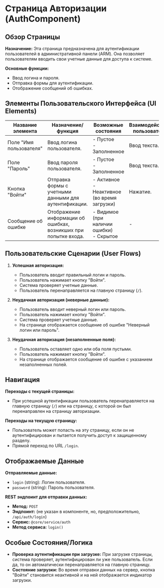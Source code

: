 # Страница Авторизации (AuthComponent)

## Обзор Страницы

**Назначение:** Эта страница предназначена для аутентификации пользователей в административной панели (ARM). Она позволяет пользователям вводить свои учетные данные для доступа к системе.

**Основные функции:**
-   Ввод логина и пароля.
-   Отправка формы для аутентификации.
-   Отображение сообщений об ошибках.

## Элементы Пользовательского Интерфейса (UI Elements)

| Название элемента | Назначение/функция | Возможные состояния | Взаимодействие пользователя |
| --- | --- | --- | --- |
| Поле "Имя пользователя" | Ввод логина пользователя. | - Пустое<br>- Заполненное | Ввод текста. |
| Поле "Пароль" | Ввод пароля пользователя. | - Пустое<br>- Заполненное | Ввод текста. |
| Кнопка "Войти" | Отправка формы с учетными данными для аутентификации. | - Активное<br>- Неактивное (во время загрузки) | Нажатие. |
| Сообщение об ошибке | Отображение информации об ошибках, возникших при попытке входа. | - Видимое (при наличии ошибки)<br>- Скрытое | - |

## Пользовательские Сценарии (User Flows)

1.  **Успешная авторизация:**
    -   Пользователь вводит правильный логин и пароль.
    -   Пользователь нажимает кнопку "Войти".
    -   Система проверяет учетные данные.
    -   Пользователь перенаправляется на главную страницу (`/`).

2.  **Неудачная авторизация (неверные данные):**
    -   Пользователь вводит неверный логин или пароль.
    -   Пользователь нажимает кнопку "Войти".
    -   Система проверяет учетные данные.
    -   На странице отображается сообщение об ошибке "Неверный логин или пароль".

3.  **Неудачная авторизация (незаполненные поля):**
    -   Пользователь оставляет одно или оба поля пустыми.
    -   Пользователь нажимает кнопку "Войти".
    -   На странице отображается сообщение об ошибке с указанием незаполненных полей.

## Навигация

**Переходы с текущей страницы:**
-   При успешной аутентификации пользователь перенаправляется на главную страницу (`/`) или на страницу, с которой он был перенаправлен на страницу авторизации.

**Переходы на текущую страницу:**
-   Пользователь может попасть на эту страницу, если он не аутентифицирован и пытается получить доступ к защищенному разделу.
-   Прямой переход по URL `/login`.

## Отображаемые Данные

**Отправляемые данные:**
-   `login` (string): Логин пользователя.
-   `password` (string): Пароль пользователя.

**REST эндпоинт для отправки данных:**
-   **Метод:** `POST`
-   **Эндпоинт:** (не указан в компоненте, но, предположительно, `/api/auth/login`)
-   **Сервис:** `@core/service/auth`
-   **Метод сервиса:** `login()`

## Особые Состояния/Логика

-   **Проверка аутентификации при загрузке:** При загрузке страницы, система проверяет, аутентифицирован ли уже пользователь. Если да, то он автоматически перенаправляется на главную страницу.
-   **Состояние загрузки:** Во время отправки данных на сервер, кнопка "Войти" становится неактивной и на ней отображается индикатор загрузки.
